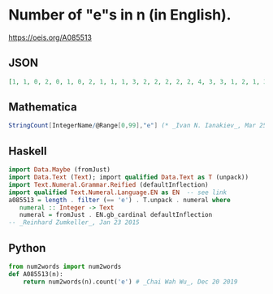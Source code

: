 # Number of "e"s in n \(in English\)\.
https://oeis.org/A085513
## JSON
```JSON
[1, 1, 0, 2, 0, 1, 0, 2, 1, 1, 1, 3, 2, 2, 2, 2, 2, 4, 3, 3, 1, 2, 1, 3, 1, 2, 1, 3, 2, 2, 0, 1, 0, 2, 0, 1, 0, 2, 1, 1, 0, 1, 0, 2, 0, 1, 0, 2, 1, 1, 0, 1, 0, 2, 0, 1, 0, 2, 1, 1, 0, 1, 0, 2, 0, 1, 0, 2, 1, 1, 2, 3, 2, 4, 2, 3, 2, 4, 3, 3, 1, 2, 1, 3, 1, 2, 1, 3, 2, 2, 1, 2, 1, 3, 1, 2, 1, 3, 2, 2]
```
## Mathematica
```Mathematica
StringCount[IntegerName/@Range[0,99],"e"] (* _Ivan N. Ianakiev_, Mar 25 2017 *)
```
## Haskell
```Haskell
import Data.Maybe (fromJust)
import Data.Text (Text); import qualified Data.Text as T (unpack))
import Text.Numeral.Grammar.Reified (defaultInflection)
import qualified Text.Numeral.Language.EN as EN  -- see link
a085513 = length . filter (== 'e') . T.unpack . numeral where
   numeral :: Integer -> Text
   numeral = fromJust . EN.gb_cardinal defaultInflection
-- _Reinhard Zumkeller_, Jan 23 2015
```
## Python
```Python
from num2words import num2words
def A085513(n):
    return num2words(n).count('e') # _Chai Wah Wu_, Dec 20 2019
```
